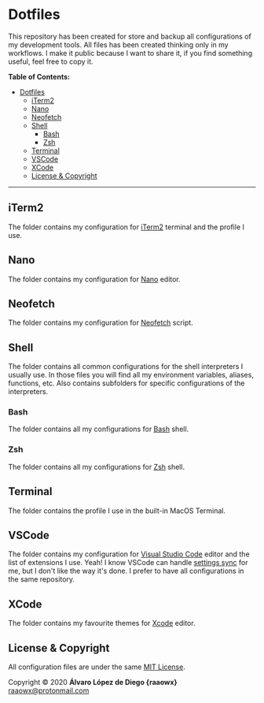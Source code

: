 # Dotfiles

This repository has been created for store and backup all configurations of my development tools. All files has been created thinking only in my workflows. I make it public because I want to share it, if you find something useful, feel free to copy it.  

**Table of Contents:**

- [Dotfiles](#dotfiles)
  - [iTerm2](#iterm2)
  - [Nano](#nano)
  - [Neofetch](#neofetch)
  - [Shell](#shell)
    - [Bash](#bash)
    - [Zsh](#zsh)
  - [Terminal](#terminal)
  - [VSCode](#vscode)
  - [XCode](#xcode)
  - [License & Copyright](#license--copyright)

---

## iTerm2

The folder contains my configuration for [iTerm2](https://iterm2.com) terminal and the profile I use.  

## Nano

The folder contains my configuration for [Nano](https://www.nano-editor.org/) editor.  

## Neofetch

The folder contains my configuration for [Neofetch](https://github.com/dylanaraps/neofetch) script.  

## Shell

The folder contains all common configurations for the shell interpreters I usually use. In those files you will find all my environment variables, aliases, functions, etc. Also contains subfolders for specific configurations of the interpreters.  

### Bash

The folder contains all my configurations for [Bash](https://www.gnu.org/software/bash/) shell.  

### Zsh

The folder contains all my configurations for [Zsh](https://www.zsh.org) shell.  

## Terminal

The folder contains the profile I use in the built-in MacOS Terminal.  

## VSCode

The folder contains my configuration for [Visual Studio Code](https://code.visualstudio.com) editor and the list of extensions I use. Yeah! I know VSCode can handle [settings sync](https://code.visualstudio.com/docs/editor/settings-sync) for me, but I don't like the way it's done. I prefer to have all configurations in the same repository.  

## XCode

The folder contains my favourite themes for [Xcode](https://developer.apple.com/xcode/) editor.  

## License & Copyright

All configuration files are under the same [MIT License](./LICENSE.txt).  

Copyright © 2020 **Álvaro López de Diego {raaowx}** <raaowx@protonmail.com>
